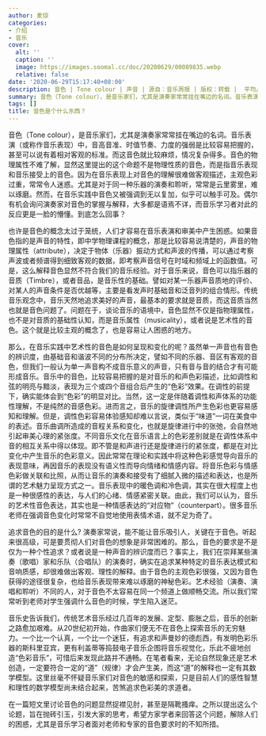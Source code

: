 ```yaml
---
author: 麦琼
categories:
- 介绍
- 音乐
cover:
  alt: ''
  caption: ''
  image: https://images.soomal.cc/doc/20200629/00089835.webp
  relative: false
date: '2020-06-29T15:17:40+08:00'
description: 音色 | Tone colour | 声音 | 源自：音乐周报 | 版权：转载 |  平均/总评分：00.00/0
summary: 音色（Tone colour），是音乐家们，尤其是演奏家常常挂在嘴边的名词。音乐表演（或称作音乐表现）中，音高音准、时值节奏、力度的强弱是比较容易把握的，甚至可以说有着相对客观的标准。而这音色就比较麻烦，情况复杂得多……
tags: []
title: 音色是个什么东西？
---
```


音色（Tone colour），是音乐家们，尤其是演奏家常常挂在嘴边的名词。音乐表演（或称作音乐表现）中，音高音准、时值节奏、力度的强弱是比较容易把握的，甚至可以说有着相对客观的标准。而这音色就比较麻烦，情况复杂得多。音色的物理属性不难了解，显然这里提出的这个命题不是物理性质的音色，而是指音乐表现和音乐接受上的音色。因为在音乐表现上对音色的理解很难做客观描述，主观色彩过重，常常令人迷惑。尤其是对于同一种乐器的演奏和聆听，常常是云里雾里，难以琢磨。然而，在音乐实践中音色又被强调到无以复加，似乎可以触手可及。偶尔有机会询问演奏家对音色的掌握与解释，大多都是语焉不详，而音乐学习者对此的反应更是一脸的懵懂。到底怎么回事？

也许是音色的概念太过于笼统，人们才容易在音乐表演和审美中产生困惑。如果音色指的是声音的特性，即中学物理课程的概念，那是比较容易说清楚的，声音的物理属性（attribute），决定于物体（乐器）振动方式和声波的传播，可以通过考察声波或者频谱得到细致客观的数据，即考察声音信号在时域和频域上的函数值。可是，这么解释音色显然不符合我们的音乐经验。对于音乐来说，音色可以指乐器的音质（Timbre），或者音品，是音乐性的基础。譬如对某一乐器声音质地的评价、对某人的声音条件是否优越等，主要是看发声时基础音和泛音列的组合情形。传统音乐观念中，音乐天然地追求美好的声音，最基本的要求就是音质，而这音质当然也就是音色问题了。问题在于，谈论音乐的语境中，音色显然不仅是指物理属性，也不是对音质的基础性认知，而是音乐属性（musicality），或者说是艺术性的音色。这个就是比较主观的概念了，也是容易让人困惑的地方。

那么，在音乐实践中艺术性的音色是如何呈现和变化的呢？虽然单一声音也有音色的辨识度，由基础音和谐波不同的分布所决定，譬如不同的乐器、音区有客观的音色，但我们一般认为单一声音构不成音乐意义的声音，只有音与音的结合才有可能形成音乐。音乐中的音色，比较容易把握的是对音乐的和声色彩描述，比如调性和弦的明亮与黯淡，表现为三个或四个音组合后产生的“色彩”效果。在调性的前提下，确实能体会到“色彩”的明显对比。当然，这一定是伴随着调性和声体系的功能性理解，不是纯然的音感色彩。进而言之，音乐的旋律调性所产生色彩也更容易感知和理解。但是，调性色彩容易体验感知却难以言说，类似于“味道”一词在美食中的表述。音乐曲调所造成的音程关系和变化，也就是旋律进行中的张弛，会自然地引起审美心理的紧张度。不同音乐文化在音乐语言上的色彩差别就是在调性体系中音的相互关系中得以体现。即不管是和声进行还是旋律进行的紧张度，都是在对比变化中产生音乐的色彩意义。因此常常在理论和实践中将这种色彩感觉导向音乐的表现意味，再因音乐的表现没有语义性而导向情绪和情感内容。将音乐色彩与情感色彩做关联和比照，从而让音乐的演奏和接受有了细腻入微的描述和表达，也是所谓的艺术魅力呈现方式之一。音乐表现中的暖色调和冷色调，其实在很大程度上也是一种很感性的表达，与人们的心绪、情感紧密关联。由此，我们可以认为，音乐的艺术性音色表达，其实也是一种情感表达的“对应物”（counterpart）。很多音乐老师在强调音色变化时常常不自觉地使用表情术语，就不足为奇了。

追求音色的目的是什么? 演奏家常说，能不能让音乐吸引人，关键在于音色。听起来很高级，可是要贯彻人们对音色的想象是非常困难的。那么，音色的要求是不是仅为一种个性追求？或者说是一种声音的辨识度而已？事实上，我们在崇拜某些演奏（歌唱）家和乐队（合唱队）的演奏时，确实在追求某种特定的音乐表达模式和音响质感，却很难做出客观、理性的解释。由于音色的主观色彩很强，又因为音色获得的途径很复杂，也给音乐表现带来难以琢磨的神秘色彩。艺术经验（演奏、演唱和聆听）不同的人，对于音色不太容易在同一个频道上做顺畅交流。所以我们常常听到老师对学生强调什么音色的时候，学生陷入迷茫。

音乐史告诉我们，传统艺术音乐经过几百年的发展、定型、膨胀之后，音乐的创新之路愈加艰难。从20世纪初开始，作曲家们便无不在音色上探索音乐的无穷魅力。一个比一个认真，一个比一个迷狂，有追求和声曼妙的德彪西，有发明色彩乐器的斯科里亚宾，更有利盖蒂等捣鼓电子音乐企图将音乐视觉化，乐此不疲地创造“色彩音乐”，可惜后来发现此路并不通畅。在笔者看来，无论自然现象还是艺术创造，一定要符合一定的“道”（规律）才会产生美，而这“道”的解释也一定有其数学模型。这里丝毫不怀疑音乐家们对音色的敏感和探索，只是目前人们的感性智慧和理性的数学模型尚未结合起来，苦煞追求色彩美的求道者。

在一篇短文里讨论音色的问题显然捉襟见肘，甚至是隔靴搔痒。之所以提出这么个论题，旨在抛砖引玉，引发大家的思考，希望方家学者来回答这个问题，解除人们的困惑，尤其是音乐学习者面对老师和专家的音色要求时的不知所措。